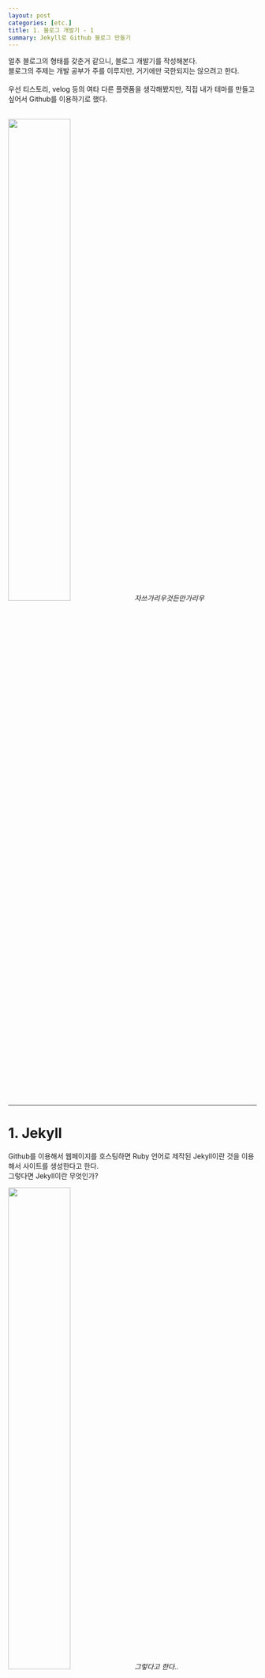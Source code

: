 ```yaml
---
layout: post
categories: [etc.]
title: 1. 블로그 개발기 - 1
summary: Jekyll로 Github 블로그 만들기
---
```


얼추 블로그의 형태를 갖춘거 같으니, 블로그 개발기를 작성해본다.<br>
블로그의 주제는 개발 공부가 주를 이루지만, 거기에만 국한되지는 않으려고 한다.<br>
<br>
우선 티스토리, velog 등의 여타 다른 플랫폼을 생각해봤지만, 직접 내가 테마를 만들고 싶어서 Github를 이용하기로 했다.<br>
<br>
<p class="post-image-wrapper">
    <img src="https://github.com/user-attachments/assets/6492d53e-91b0-4796-9515-335da35aa1a8" class="image" width="50%" height="50%" onclick="imgClick('https://github.com/user-attachments/assets/6492d53e-91b0-4796-9515-335da35aa1a8')">
    <em align="center" class="caption">자쓰가리우것든만가리우</em>
</p><br>


--- 

# 1. Jekyll
Github를 이용해서 웹페이지를 호스팅하면 Ruby 언어로 제작된 Jekyll이란 것을 이용해서 사이트를 생성한다고 한다.<br>
그렇다면 Jekyll이란 무엇인가?<br>
<p class="post-image-wrapper">
    <img src="https://github.com/user-attachments/assets/19eea137-445c-485e-ba5c-b949851a0aba" class="image" width="50%" height="50%" onclick="imgClick('https://github.com/user-attachments/assets/19eea137-445c-485e-ba5c-b949851a0aba')">
    <em align="center" class="caption">그렇다고 한다..</em>
</p>
<br>
여기저기 찾아본 결과, 내가 이해한 Github를 이용해서 나만의 블로그 웹페이지를 호스팅하는 방법은 다음과 같았다.<br>
<br>
**1. 블로그용 Github Repository 생성**<br>
**2. 해당 Repository에 Jekyll의 양식을 따르는 파일들을 업로드**<br>
<br>
이게 끝이었다.<br>
복잡해 보이지만 의외로 Jekyll 공식 홈페이지를 잘 따라하면 나만의 웹페이지가 뚝딱 나온다.<br>
<br>

그렇다면 Jekyll을 이용해 생성한 웹페이지를 Github애 올리지 않고 확인하는 방법은 무엇일까?<br>
로컬 환경에서 Jekyll을 설치해서 만든 웹페이지를 확인해보면 된다.<br>
<br>
즉, Jekyll 버전 등, 로컬 환경을 Github가 사용하는 환경과 동일하게 만들어주면 로컬에서 작업한 뒤, Github에 업로드해서 웹페이지를 수정할 수 있는 것이다.<br>
<br>
Jekyll의 설치는 다른 블로그를 참고하였다.<br>
설치 자체는 어려움이 없으나, 터미널 조작 면에서 차이가 있으니, 본인의 로컬 환경이 Mac인지, Windows인지 정도는 구분해서 따라하길 추천한다.<br>
Mac 환경인 본인 기준 설명을 좀 더 하자면,<br>
Mac의 경우 Ruby가 사전에 설치가 되어 있을테지만, Jekyll을 사용하기 위해서 새로운 버전의 Ruby를 설치해주어야하고,<br>
그것을 위해서 Ruby 버전을 관리하는 rbenv등을 추가로 설치해주어야한다.<br>
또 로컬 터미널이 zsh인지 bash인지에 따라 설정 명령어가 조금 차이가 있는 부분이 있었으니 확인하는 것이 좋다.<br>
<br>

나는 Ruby와 Jekyll 설치를 끝내고 기본적인 조작 방법을 익히기로 했다.<br>
우선 공식 사이트인 <https://jekyllrb.com/docs/>를 참고했다.<br>

페이지 별로 템플릿을 만들고, html 파일에 해당 템플릿(layout) 이름만 적어주면, 만들어 놓은 템플릿으로 렌더링된다!<br>
이게 무슨 소리인가 하면..<br>
<br>
가령 나처럼 category 주제별로 각각의 페이지는 따로 만들되, 각 category 페이지는 같은 양식으로 제작하고 싶다면,<br>
`_layout` 폴더에 기본이 되는 `category.html`라는 파일을 만들고, `javascript.html`, `algorithm.html`등 각 주제별 페이지를 만들어준 다음,<br>
Jekyll 양식에 맞추어 layout 이름만 명기해주면 된다.<br>
<p class="post-image-wrapper">
    <img src="https://github.com/user-attachments/assets/30e6c32f-f735-40c1-8812-c2a03f32d259" class="image" width="50%" height="50%" onclick="imgClick('https://github.com/user-attachments/assets/30e6c32f-f735-40c1-8812-c2a03f32d259')">
    <em align="center" class="caption">웹 페이지 파일 예시</em>
</p><br>
이렇게 적고 해당 파일인 `javascript.html` 파일에 접근하면 _layouts 폴더에 만들어놓은 `category.html`로 자동 렌더링 된다.<br>
즉, `category.html` 파일만 수정하면, 해당 layout을 사용하고 있는 모든 페이지를 한 번에 수정할 수 있다는 말이다.<br>
<br>
Jekyll은 이런 구조가 기본이고, Liquid라는 template language를 사용한다고 한다.<br>
솔직히 template language가 정확히 나도 모르겠으나, 아래와 같이 사용할 수 있음을 아는 것으로 충분할 것 같다.<br>
<p class="post-image-wrapper">
    <img src="https://github.com/user-attachments/assets/737380ae-48c7-40dd-9a61-48271c4605ea" class="image" width="70%" height="70%" onclick="imgClick('https://github.com/user-attachments/assets/737380ae-48c7-40dd-9a61-48271c4605ea')">
    <em align="center" class="caption">Jekyll 공식 사이트 튜토리얼</em>
</p><br>
이런 식으로 page의 title에 변수처럼 접근할 수 있고, title 외에 다양한 속성을 마음대로 부여하여 사용할 수 있다.<br>
<br>
또한 html 파일을 만들면 `_site` 폴더 내에 동일한 html 파일이 생성되는 것을 알 수 있는데,<br>
직접 확인해보면 차이를 알 수 있다.<br>
<p class="post-image-wrapper">
    <img src="https://github.com/user-attachments/assets/0062f47d-e571-4c68-a23a-f2678b8c3476" class="image" width="70%" height="70%" onclick="imgClick('https://github.com/user-attachments/assets/0062f47d-e571-4c68-a23a-f2678b8c3476')">
</p><br>
이런식으로 본래의 html 파일에 Liquid 문법을 이용해서 코드를 짜주면,

<p class="post-image-wrapper">
    <img src="https://github.com/user-attachments/assets/0996488e-5cb7-4944-af0f-241c04f0fedf" class="image" width="70%" height="70%" onclick="imgClick('https://github.com/user-attachments/assets/0996488e-5cb7-4944-af0f-241c04f0fedf')">
</p><br>
`_site` 폴더 안에 있는 html 파일에서는 위와 같이 태그들이 생성된다.<br>

실제로 웹 페이지에 개발자도구를 열어서 코드를 확인해본다면 렌더링 되는 파일은 `_site` 폴더 내에 파일들인 것을 알 수 있다.<br>
<br>
이렇듯 Liquid 언어를 사용해서 반복문, 조건문을 활용할 수 있고, 각 page의 title, 혹은 기타 속성을 부여하고 변수처럼 활용할 수 있었다.<br>
<br>

---

# 2. 블로그 컨셉

코드를 어떻게 짜야하는지 알았으니 구체적으로 디자인해보기로 했다.<br>

보통 Jekyll을 이용해서 블로그를 만드는 사람들은 잘 만들어진 테마를 가져다 이용하는 경우가 많았지만,<br>
반골기질이 다분한 나는 나만의 테마를 처음부터 직접 만들고 싶었다.<br>
<p class="post-image-wrapper">
    <img src="https://github.com/user-attachments/assets/9d392e40-93c7-49b9-9fab-3779eb4e14f1" class="image" width="50%" height="50%" onclick="imgClick('https://github.com/user-attachments/assets/9d392e40-93c7-49b9-9fab-3779eb4e14f1')">
    <em align="center" class="caption">선천적인 습성인 것 같다.</em>
</p><br>

항상 하고싶었던 컨셉은 '기억 궁전'이다.<br>
영국 드라마 셜록에서 처음 접한 컨셉인데, 굉장한 기억력으로 머리 속을 궁전처럼 이용하면서 기억을 꺼내보는 것이라고 한다.<br>
<br>
하지만 난 기억력이 좋지 않으니 블로그로라도 만들어보려한다.<br>
<p class="post-image-wrapper">
    <img src="https://github.com/user-attachments/assets/bf3ab1b8-f08b-4043-97de-2114ef7e3f84" class="image" width="50%" height="50%" onclick="imgClick('https://github.com/user-attachments/assets/bf3ab1b8-f08b-4043-97de-2114ef7e3f84')">
    <em align="center" class="caption">나는 기억력이 좋지 않다.</em>
</p><br>

그래서 메인 페이지를 마치 방이 나열된 복도처럼 느낄 수 있도록 디자인하고자 했다.<br>
그러기 위해서 제일 중요한 것이 복도가 연상될 수 있는 가로 스크롤이다.<br>
<p class="post-image-wrapper">
    <img src="https://github.com/user-attachments/assets/ae17057e-73e1-483c-a98c-aa9935ad16dc" class="image" width="50%" height="50%" onclick="imgClick('https://github.com/user-attachments/assets/ae17057e-73e1-483c-a98c-aa9935ad16dc')">
    <em align="center" class="caption">초기 카테고리 스크롤</em>
</p><br>

또한 각 버튼을 여백이 많은 사각형의 모양으로 구현하면서, 이용자가 방처럼 느낄 수 있게끔 유도하였다.<br>
여기서 좀 더 디자인을 flat하게 바꿔주고 색을 칠해준 결과가 지금의 디자인이다.<br>
<p class="post-image-wrapper">
    <img src="https://github.com/user-attachments/assets/c45cf3e0-35ff-4d8d-8381-d2db509ce960" class="image" width="50%" height="50%" onclick="imgClick('https://github.com/user-attachments/assets/c45cf3e0-35ff-4d8d-8381-d2db509ce960')">
    <em align="center" class="caption">완성된 카테고리 스크롤</em>
</p><br>

색은 왜 초록색일까?<br>
그건 주인장인 내 맘이다.<br>
<br>
좋아하는 앨범의 색상 조합(흰색 + 초록색)을 따라해봤다.<br>
이것과 별개로 다크모드는 추후 만들어 볼 예정이다.<br>
<p class="post-image-wrapper">
    <img src="https://github.com/user-attachments/assets/91f1c086-9ff2-4946-958d-b87a3fa5d386" class="image" width="50%" height="50%" onclick="imgClick('https://github.com/user-attachments/assets/91f1c086-9ff2-4946-958d-b87a3fa5d386')">
    <em align="center" class="caption">Frank Ocean "Blonde" (2016)</em>
</p><br>

---

# 3. 마치며

글이 너무 길어지는 것 같으니, 부가 기능 관련된 내용은 다음 글에 써보겠다.<br>
댓글 기능, 사이드바, 다크모드와 디자인 수정 등 자잘한 내용을 정리해보려고 하지만,<br>
글을 쓰면서 생각보다 상당히 귀찮다는 것을 깨달았다.<br>
또 글로 정리할 것을 염두하지 않고 막 만들다보니 중간과정 사진이나 자료도 부족하고, 기억이 안나는 부분도 많이 있다.<br>
<br>
하고싶은 얘기는 많지만, 쓰다보니 주절주절대는 것 같고, 깔끔하게 쓰려고 축약하다보니 너무 내용이 사라져버리는 것 같다.<br>
정리도 어렵지만 지루하지 않은 글로 풀어내는 것도 능력인 것 같다.<br>
